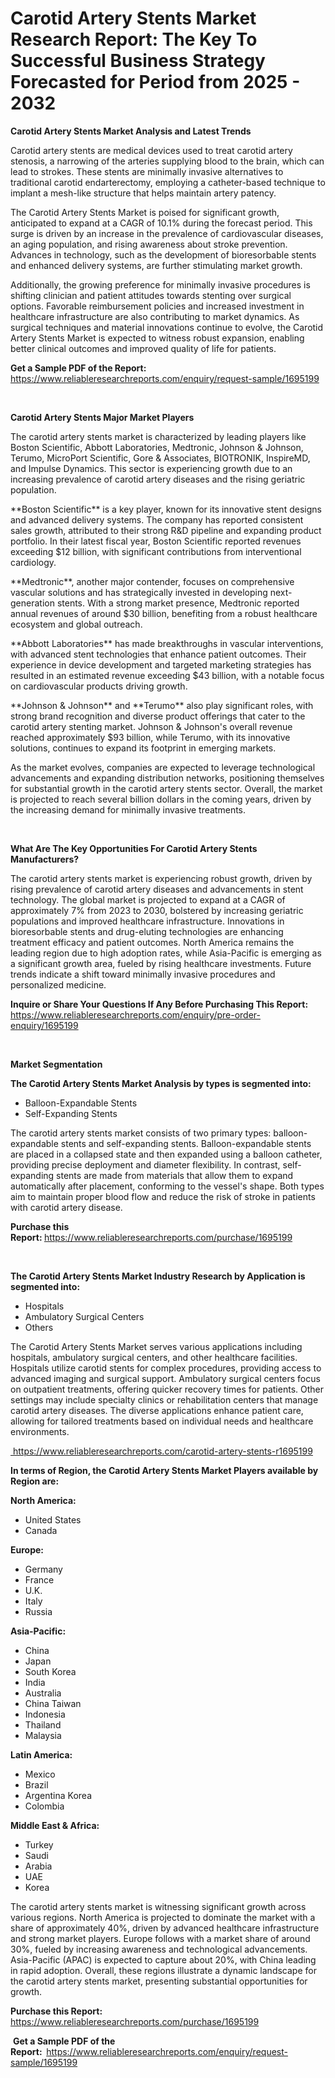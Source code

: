 <p><h1>Carotid Artery Stents Market Research Report: The Key To Successful Business Strategy Forecasted for Period from 2025 - 2032</h1></p><p><strong>Carotid Artery Stents Market Analysis and Latest Trends</strong></p>
<p><p>Carotid artery stents are medical devices used to treat carotid artery stenosis, a narrowing of the arteries supplying blood to the brain, which can lead to strokes. These stents are minimally invasive alternatives to traditional carotid endarterectomy, employing a catheter-based technique to implant a mesh-like structure that helps maintain artery patency.</p><p>The Carotid Artery Stents Market is poised for significant growth, anticipated to expand at a CAGR of 10.1% during the forecast period. This surge is driven by an increase in the prevalence of cardiovascular diseases, an aging population, and rising awareness about stroke prevention. Advances in technology, such as the development of bioresorbable stents and enhanced delivery systems, are further stimulating market growth. </p><p>Additionally, the growing preference for minimally invasive procedures is shifting clinician and patient attitudes towards stenting over surgical options. Favorable reimbursement policies and increased investment in healthcare infrastructure are also contributing to market dynamics. As surgical techniques and material innovations continue to evolve, the Carotid Artery Stents Market is expected to witness robust expansion, enabling better clinical outcomes and improved quality of life for patients.</p></p>
<p><strong>Get a Sample PDF of the Report:&nbsp;</strong> <a href="https://www.reliableresearchreports.com/enquiry/request-sample/1695199?utm_campaign=31&utm_medium=2&utm_source=Github&utm_content=ia&utm_term=13042025&utm_id=carotid-artery-stents">https://www.reliableresearchreports.com/enquiry/request-sample/1695199</a></p>
<p>&nbsp;</p>
<p><strong>Carotid Artery Stents Major Market Players</strong></p>
<p><p>The carotid artery stents market is characterized by leading players like Boston Scientific, Abbott Laboratories, Medtronic, Johnson & Johnson, Terumo, MicroPort Scientific, Gore & Associates, BIOTRONIK, InspireMD, and Impulse Dynamics. This sector is experiencing growth due to an increasing prevalence of carotid artery diseases and the rising geriatric population.</p><p>**Boston Scientific** is a key player, known for its innovative stent designs and advanced delivery systems. The company has reported consistent sales growth, attributed to their strong R&D pipeline and expanding product portfolio. In their latest fiscal year, Boston Scientific reported revenues exceeding $12 billion, with significant contributions from interventional cardiology.</p><p>**Medtronic**, another major contender, focuses on comprehensive vascular solutions and has strategically invested in developing next-generation stents. With a strong market presence, Medtronic reported annual revenues of around $30 billion, benefiting from a robust healthcare ecosystem and global outreach.</p><p>**Abbott Laboratories** has made breakthroughs in vascular interventions, with advanced stent technologies that enhance patient outcomes. Their experience in device development and targeted marketing strategies has resulted in an estimated revenue exceeding $43 billion, with a notable focus on cardiovascular products driving growth.</p><p>**Johnson & Johnson** and **Terumo** also play significant roles, with strong brand recognition and diverse product offerings that cater to the carotid artery stenting market. Johnson & Johnson's overall revenue reached approximately $93 billion, while Terumo, with its innovative solutions, continues to expand its footprint in emerging markets.</p><p>As the market evolves, companies are expected to leverage technological advancements and expanding distribution networks, positioning themselves for substantial growth in the carotid artery stents sector. Overall, the market is projected to reach several billion dollars in the coming years, driven by the increasing demand for minimally invasive treatments.</p></p>
<p>&nbsp;</p>
<p><strong>What Are The Key Opportunities For Carotid Artery Stents Manufacturers?</strong></p>
<p><p>The carotid artery stents market is experiencing robust growth, driven by rising prevalence of carotid artery diseases and advancements in stent technology. The global market is projected to expand at a CAGR of approximately 7% from 2023 to 2030, bolstered by increasing geriatric populations and improved healthcare infrastructure. Innovations in bioresorbable stents and drug-eluting technologies are enhancing treatment efficacy and patient outcomes. North America remains the leading region due to high adoption rates, while Asia-Pacific is emerging as a significant growth area, fueled by rising healthcare investments. Future trends indicate a shift toward minimally invasive procedures and personalized medicine.</p></p>
<p><strong>Inquire or Share Your Questions If Any Before Purchasing This Report:</strong> <a href="https://www.reliableresearchreports.com/enquiry/pre-order-enquiry/1695199?utm_campaign=31&utm_medium=2&utm_source=Github&utm_content=ia&utm_term=13042025&utm_id=carotid-artery-stents">https://www.reliableresearchreports.com/enquiry/pre-order-enquiry/1695199</a></p>
<p>&nbsp;</p>
<p><strong>Market Segmentation</strong></p>
<p><strong>The Carotid Artery Stents Market Analysis by types is segmented into:</strong></p>
<p><ul><li>Balloon-Expandable Stents</li><li>Self-Expanding Stents</li></ul></p>
<p><p>The carotid artery stents market consists of two primary types: balloon-expandable stents and self-expanding stents. Balloon-expandable stents are placed in a collapsed state and then expanded using a balloon catheter, providing precise deployment and diameter flexibility. In contrast, self-expanding stents are made from materials that allow them to expand automatically after placement, conforming to the vessel's shape. Both types aim to maintain proper blood flow and reduce the risk of stroke in patients with carotid artery disease.</p></p>
<p><strong>Purchase this Report:&nbsp;</strong><a href="https://www.reliableresearchreports.com/purchase/1695199?utm_campaign=31&utm_medium=2&utm_source=Github&utm_content=ia&utm_term=13042025&utm_id=carotid-artery-stents">https://www.reliableresearchreports.com/purchase/1695199</a></p>
<p>&nbsp;</p>
<p><strong>The Carotid Artery Stents Market Industry Research by Application is segmented into:</strong></p>
<p><ul><li>Hospitals</li><li>Ambulatory Surgical Centers</li><li>Others</li></ul></p>
<p><p>The Carotid Artery Stents Market serves various applications including hospitals, ambulatory surgical centers, and other healthcare facilities. Hospitals utilize carotid stents for complex procedures, providing access to advanced imaging and surgical support. Ambulatory surgical centers focus on outpatient treatments, offering quicker recovery times for patients. Other settings may include specialty clinics or rehabilitation centers that manage carotid artery diseases. The diverse applications enhance patient care, allowing for tailored treatments based on individual needs and healthcare environments.</p></p>
<p><a href="https://www.reliableresearchreports.com/carotid-artery-stents-r1695199?utm_campaign=31&utm_medium=2&utm_source=Github&utm_content=ia&utm_term=13042025&utm_id=carotid-artery-stents">&nbsp;https://www.reliableresearchreports.com/carotid-artery-stents-r1695199</a></p>
<p><strong>In terms of Region, the Carotid Artery Stents Market Players available by Region are:</strong></p>
<p>
    <p> <strong> North America: </strong>
        <ul>
            <li>United States</li>
            <li>Canada</li>
        </ul>
        </p> 
    <p> <strong> Europe: </strong>
        <ul>
            <li>Germany</li>
            <li>France</li>
            <li>U.K.</li>
            <li>Italy</li>
            <li>Russia</li>
        </ul>
        </p> 
    <p> <strong> Asia-Pacific: </strong>
        <ul>
            <li>China</li>
            <li>Japan</li>
            <li>South Korea</li>
            <li>India</li>
            <li>Australia</li>
            <li>China Taiwan</li>
            <li>Indonesia</li>
            <li>Thailand</li>
            <li>Malaysia</li>
        </ul>
        </p> 
    <p> <strong> Latin America: </strong>
        <ul>
            <li>Mexico</li>
            <li>Brazil</li>
            <li>Argentina Korea</li>
            <li>Colombia</li>
        </ul>
        </p> 
    <p> <strong> Middle East & Africa: </strong>
        <ul>
            <li>Turkey</li>
            <li>Saudi</li>
            <li>Arabia</li>
            <li>UAE</li>
            <li>Korea</li>
        </ul>
    </p>
    </p>
<p><p>The carotid artery stents market is witnessing significant growth across various regions. North America is projected to dominate the market with a share of approximately 40%, driven by advanced healthcare infrastructure and strong market players. Europe follows with a market share of around 30%, fueled by increasing awareness and technological advancements. Asia-Pacific (APAC) is expected to capture about 20%, with China leading in rapid adoption. Overall, these regions illustrate a dynamic landscape for the carotid artery stents market, presenting substantial opportunities for growth.</p></p>
<p><strong>Purchase this Report: </strong><a href="https://www.reliableresearchreports.com/purchase/1695199?utm_campaign=31&utm_medium=2&utm_source=Github&utm_content=ia&utm_term=13042025&utm_id=carotid-artery-stents">https://www.reliableresearchreports.com/purchase/1695199</a></p>
<p>&nbsp;<strong>Get a Sample PDF of the Report:&nbsp;&nbsp;</strong><a href="https://www.reliableresearchreports.com/enquiry/request-sample/1695199?utm_campaign=31&utm_medium=2&utm_source=Github&utm_content=ia&utm_term=13042025&utm_id=carotid-artery-stents">https://www.reliableresearchreports.com/enquiry/request-sample/1695199</a></p>
<p><strong></strong></p>
<p><p></p><p></p><p></p></p>